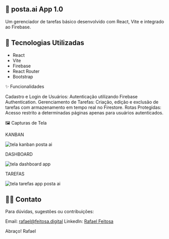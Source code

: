 ## 📝 posta.ai App 1.0

Um gerenciador de tarefas básico desenvolvido com React, Vite e integrado ao Firebase.

## 🚀 Tecnologias Utilizadas

- React
- Vite
- Firebase
- React Router
- Bootstrap

✨ Funcionalidades

Cadastro e Login de Usuários: Autenticação utilizando Firebase Authentication.
Gerenciamento de Tarefas: Criação, edição e exclusão de tarefas com armazenamento em tempo real no Firestore.
Rotas Protegidas: Acesso restrito a determinadas páginas apenas para usuários autenticados.​

🖼️ Capturas de Tela

KANBAN

![tela kanban posta ai](https://github.com/user-attachments/assets/f207de22-fb2a-426e-973f-493bfa84ea84)

DASHBOARD

![tela dashboard app](https://github.com/user-attachments/assets/28d28cf8-f7c4-4cf1-a3a0-acd5ff9eb1e3)

TAREFAS

![tela tarefas app posta ai](https://github.com/user-attachments/assets/ea412636-9655-4e7f-a69d-2a80e79e01d4)


## 🙋‍♂️ Contato

Para dúvidas, sugestões ou contribuições:​

Email: rafael@feitosa.digital
LinkedIn: [Rafael Feitosa](https://www.linkedin.com/in/rafael-feitosa7/)

Abraço!
Rafael
